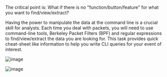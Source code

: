 The critical point is: What if there is no "function/button/feature" for what you want to find/view/extract?

Having the power to manipulate the data at the command line is a crucial skill for analysts. Each time you deal with packets, you will need to use command-line tools, Berkeley Packet Filters (BPF) and regular expressions to find/view/extract the data you are looking for. This task provides quick cheat-sheet like information to help you write CLI queries for your event of interest.

![image](https://user-images.githubusercontent.com/80647611/217487809-d95e7d66-63f7-47a6-bad0-bcd05e51893f.png)

![image](https://user-images.githubusercontent.com/80647611/217487894-76bf0982-34bc-4d9d-a0a6-58c396dc8230.png)
